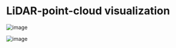 # LiDAR-point-cloud visualization




![image](https://github.com/jabergius33/LiDAR-point-cloud/blob/main/gifs/With_%20FalsePositive/cylinder.gif)

![image](https://github.com/jabergius33/LiDAR-point-cloud/blob/main/gifs/With_%20FalsePositive/salsanext.gif)

